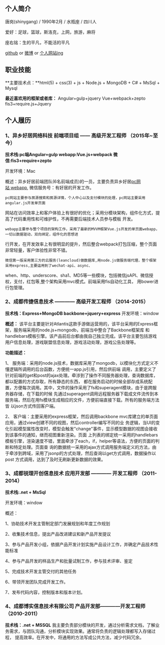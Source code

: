 ## 个人简介
唐岗(shinygang) / 1990年2月 / 水瓶座 / 四川人 

爱好：足球，篮球，斯洛克，上网，旅游，麻将 

座右铭：生的平凡，不能活的平凡 

[github](https://github.com/shinygang)  or  [微博](http://weibo.com/5taowu)  or [个人网站ing](http://shinygang/github.io/shinygang)

## 职业技能
**主要技术点：**html(5) + css(3) + js + Node.js + MongoDB + C# + MsSql + Mysql

**最近喜欢用的框架或者库：** Angular+gulp+jquery  Vue+webpack+zepto  fis3+require.js+Jquery

## 个人履历
### 1、异乡好居网络科技 前端项目组 —— 高级开发工程师  （2015年~至今）
**技术栈:pc端Angular+gulp   webapp:Vue.js+webpack   微信:fis3+require+zepto**

开发环境：Mac

概述：异乡好居前端团队(6名前端成员)的一员，主要负责异乡好居[pc网站](http://www.uhouzz.com),[webapp](http://www.uhouzz.com),
微信服务号：有好居的开发工作。

    pc网站主要参与房源搜索和房源详情，个人中心以及支付模块的处理，pc网站主要采用angular.js开发单页面
网站在访问效率上和客户体验上有很好的优化；采用分模块架构，组件化方式，提高了代码重用性和可维护性，不再需要后端技术人员参与模板
开发。

    webapp主要参与整个项目的架构工作，采用了最新的MVVM框架Vue.js开发的单页面webapp，一切以数据驱动，双向绑定，组件化的思想进
行开发，在开发效率上有很明显的提升，然后整合webpack打包压缩，整个页面非常轻量，客户体验性非常不错。

    微信第一版采用第三方的云服务(leancloud)做数据库,用node.js做服务端代理，整个框架采用express,主要运用到了wechat-api、async、
when、http、underscore、sha1、MD5等一些模块，包括微信jsAPI、微信授权，支付，红包等,整个架构采用mvc模式。前端采用fis自动化工具，
用bower进行包管理。

### 2、成都传捷信息技术  ———— 高级开发工程师 （2014-2015）
**技术栈：Express+MongoDB  backbone+jquery+express**
开发环境：window

**概述：**
该平台主要是针对Atlantis这款手游做运营用的，该平台采用的Express框架，服务端采用的node.js+mongodb，前端当中整合了Backbone框架库
和handlebars模板引擎。该产品前后台都由我自己独立完成。该平台主要包括游戏用户信息处理，游戏联盟信息处理，游戏活动处理，游戏公告处理等。

**功能描述：** 

1、 服务端：采用的node.js技术，数据库采用了mongodb，以模块化方式定义不懂逻辑所调用的后台函数，方便统一app.js引用，然后供前端
调用，主要定义了针对前端的get和post的ajax处理。牵涉到了操作不同服务器处理，查询数据库，都以配置的方式存取，所有静态的东西，
都在服务启动的时候全部存成系统配置，方便每次调用。其中，文件的操作采用了fs和superagent模块，由于是跨服务器存储，在下载的时候
先通过superagent调用远程服务器下载成文件流传到本服务端，然后在用fs模块生成相应的文件，方便前端直接下载。所有的服务端方法皆
以json方式传回客户端。 

2、 客户端：主要采用的express框架，然后调用backbone mvc库建立的单页面应用，通过view创建不同的视图，然后controller编写不同的业
务逻辑，当UI的变化引起模型属性改变时，模型会触发"change"事件，显示模型数据的视图会接收到该事件的通知，继而视图重新渲染。页面
上列表的绑定统一采用的handlebars模板引擎，渲染速度不错，里面牵涉了each，if，helper等语法，方便的页面的判断和特定处理。页面查
询的数据统一采用的ajax方式调用服务端定义的方法，由于牵涉到跨域，采用了jsonp的方式处理，然后查询以get方式调用，数据操作以post
方式调用，达到了及时无刷新更新数据的效果。

### 3、成都锐理开创信息技术  应用开发部 ———— 开发工程师  （2011-2014）
**技术栈:.net + MsSql**

开发环境：window

概述：

1、协助技术开发主管制定部门发展规划和年度工作规划 

2、收集技术信息，提出产品改进建议和新产品开发提议 

3、参与产品开发小组，依据产品开发计划实施产品设计工作，并确定产品技术性能标准 

4、参与产品开发的样品生产和批量试制工作，参与技术评审、鉴定 

5、完成技术开发主管交付的其他任务 

6、带领开发团队完成开发工作。 

7、发布代码内容，控制版本和版本计划。

### 4、成都博实信息技术有限公司  产品开发部————开发工程师 （2010-2011）
**技术栈：.net + MSSQL**
我主要负责部分模块的开发，通过分析需求文档，了解业务需求，与团队沟通，分析模块实现效果。通常将负责的逻辑处理都写入存储过程，
提高效率。在开发中，将通用的方法写成公共方法，减少代码冗余。



    
